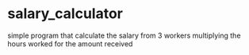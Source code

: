 # salary_calculator
simple program that calculate the salary from 3 workers multiplying the hours worked for the amount received